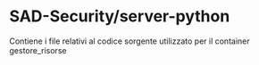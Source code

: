 # SAD-Security/server-python

Contiene i file relativi al codice sorgente utilizzato per il container gestore_risorse
